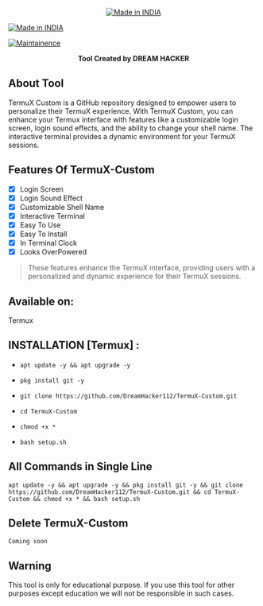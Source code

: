 <p align="center">
<a href="https://bit.ly/3jPqXEB"><img title="Made in INDIA" src="https://img.shields.io/badge/MADE%20IN-INDIA-SCRIPT?colorA=%23ff8100&colorB=%23017e40&colorC=%23ff0000&style=for-the-badge"></a>
</p>
<p align="">
<a href="https://bit.ly/3jPqXEB"><img title="Made in INDIA" src="https://img.shields.io/badge/Tool-TermuX_Custom-green.svg"></a>

<p align=" ">
<a href="https://bit.ly/3jPqXEB"><img title="Maintainence" src="https://img.shields.io/badge/Maintained%3F-yes-green.svg"></a>
</p>
<p align="center">
  <strong>Tool Created by DREAM HACKER</strong></h3>

## About Tool
TermuX Custom is a GitHub repository designed to empower users to personalize their TermuX experience. With TermuX Custom, you can enhance your Termux interface with features like a customizable login screen, login sound effects, and the ability to change your shell name. The interactive terminal provides a dynamic environment for your TermuX sessions.

## Features Of TermuX-Custom
- [x] Login Screen
- [x] Login Sound Effect
- [x] Customizable Shell Name
- [x] Interactive Terminal
- [X] Easy To Use
- [X] Easy To Install
- [X] In Terminal Clock
- [X] Looks OverPowered
> These features enhance the TermuX interface, providing users with a personalized and dynamic experience for their TermuX sessions.

## Available on:
 Termux

## INSTALLATION [Termux] :

* `apt update -y && apt upgrade -y`

* `pkg install git -y`

* `git clone https://github.com/DreamHacker112/TermuX-Custom.git`

* `cd TermuX-Custom`

* `chmod +x *`

* `bash setup.sh`

## All Commands in Single Line
```
apt update -y && apt upgrade -y && pkg install git -y && git clone https://github.com/DreamHacker112/TermuX-Custom.git && cd TermuX-Custom && chmod +x * && bash setup.sh 
```
## Delete TermuX-Custom
```
Coming soon
```
## Warning
This tool is only for educational purpose. If you use this tool for other purposes except education we will not be responsible in such cases.
